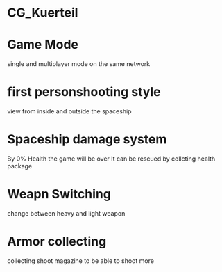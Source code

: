 # CG_Kuerteil

# Game Mode
  single and multiplayer mode on the same network

# first personshooting style
  view from inside and outside the spaceship
  
# Spaceship damage system 
  By 0% Health the game will be over
  It can be rescued by collcting health package
  
# Weapn Switching
  change between heavy and light weapon
  
# Armor collecting
  collecting shoot magazine to be able to shoot more
